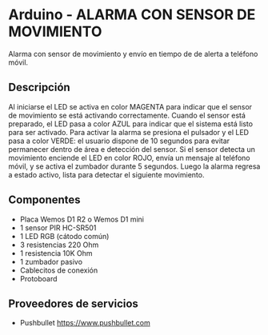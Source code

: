 # Arduino - ALARMA CON SENSOR DE MOVIMIENTO
Alarma con sensor de movimiento y envío en tiempo de de alerta a teléfono móvil.

## Descripción
Al iniciarse el LED se activa en color MAGENTA para indicar que el sensor de movimiento se está activando correctamente. 
Cuando el sensor está preparado, el LED pasa a color AZUL para indicar que el sistema está listo para ser activado.
Para activar la alarma se presiona el pulsador y el LED pasa a color VERDE: el usuario dispone de 10 segundos para
evitar permanecer dentro de área e detección del sensor. Si el sensor detecta un movimiento enciende el LED en color ROJO,
envía un mensaje al teléfono móvil, y se activa el zumbador durante 5 segundos. Luego la alarma regresa a estado activo, lista
para detectar el siguiente movimiento.

## Componentes
- Placa Wemos D1 R2 o Wemos D1 mini
- 1 sensor PIR HC-SR501
- 1 LED RGB (cátodo común)
- 3 resistencias 220 Ohm
- 1 resistencia 10K Ohm
- 1 zumbador pasivo
- Cablecitos de conexión
- Protoboard

## Proveedores de servicios
- Pushbullet https://www.pushbullet.com



